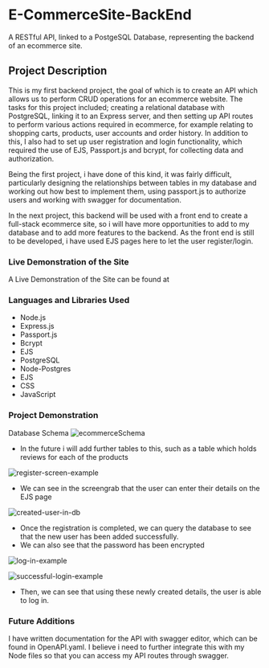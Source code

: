 # E-CommerceSite-BackEnd
A RESTful API, linked to a PostgeSQL Database, representing the backend of an ecommerce site.

## Project Description

This is my first backend project, the goal of which is to create an API which allows us to perform CRUD operations for an ecommerce website.
The tasks for this project included; creating a relational database with PostgreSQL, linking it to an Express server, and then setting up API routes to
perform various actions required in ecommerce, for example relating to shopping carts, products, user accounts and order history.
 In addition to this, I also had to set up user registration and login functionality, which required the use of EJS, Passport.js and bcrypt, for collecting
 data and authorization.
 
 Being the first project, i have done of this kind, it was fairly difficult, particularly designing the relationships between tables in my database 
 and working out how best to implement them, using passport.js to authorize users and working with swagger for documentation.
 
 In the next project, this backend will be used with a front end to create a full-stack ecommerce site, so i will have more opportunities to add to my database and to add more features to the backend. As the front end is still to be
 developed, i have used EJS pages here to let the user register/login.

### Live Demonstration of the Site

A Live Demonstration of the Site can be found at 

### Languages and Libraries Used

* Node.js
* Express.js
* Passport.js
* Bcrypt
* EJS
* PostgreSQL
* Node-Postgres
* EJS
* CSS
* JavaScript


### Project Demonstration

Database Schema
![ecommerceSchema](https://user-images.githubusercontent.com/90611253/189169558-3c79c46c-4ec0-4121-9907-883b294bee39.png)
* In the future i will add further tables to this, such as a table which holds reviews for each of the products



![register-screen-example](https://user-images.githubusercontent.com/90611253/189170723-3a932bd8-37a7-49d1-a901-6f8766dcfbef.png)
* We can see in the screengrab that the user can enter their details on the EJS page



![created-user-in-db](https://user-images.githubusercontent.com/90611253/189170817-d3e43137-06f4-4cc6-ba52-b94eb2ab0b66.png)
* Once the registration is completed, we can query the database to see that the new user has been added successfully.
* We can also see that the password has been encrypted



![log-in-example](https://user-images.githubusercontent.com/90611253/189170937-3d12c678-071d-439d-84cd-e7aa48822827.png)

![successful-login-example](https://user-images.githubusercontent.com/90611253/189170960-a3b85173-2ae1-4191-84bf-bde29ecc846e.png)
* Then, we can see that using these newly created details, the user is able to log in.




### Future Additions
I have written documentation for the API with swagger editor, which can be found in OpenAPI.yaml.
I believe i need to further integrate this with my Node files so that you can access my API routes through swagger.
